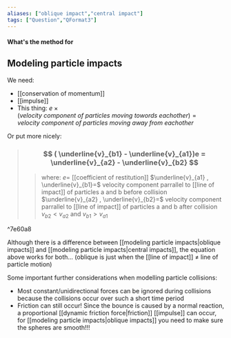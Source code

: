 ```yaml
---
aliases: ["oblique impact","central impact"]
tags: ["Question","QFormat3"]
---
```


#### What's the method for
## Modeling particle impacts

We need:
- [[conservation of momentum]]
- [[impulse]]
- This thing: $e\times(velocity\:component \:of\: particles\: moving\: towords \:eachother)=velocity\: component \:of\: particles\: moving \:away\: from\:eachother$

Or put more nicely:
> ### $$ ( \underline{v}_{b1} - \underline{v}_{a1})e = \underline{v}_{a2} - \underline{v}_{b2} $$ 
>> where:
>> $e=$ [[coefficient of restitution]]
>> $\underline{v}_{a1} , \underline{v}_{b1}=$ velocity component parrallel to [[line of impact]] of particles a and b before collision 
>> $\underline{v}_{a2} , \underline{v}_{b2}=$ velocity component parrallel to [[line of impact]] of particles a and b after collision
>> $v_{b2}<v_{a2}$ and $v_{b1}>v_{a1}$

^7e60a8

Although there is a difference between [[modeling particle impacts|oblique impacts]] and [[modeling particle impacts|central impacts]], the equation above works for both... (oblique is just when the [[line of impact]] $\neq$ line of particle motion)

Some important further considerations when modelling particle collisions:
- Most constant/unidirectional forces can be ignored during collisions because the collisions occur over such a short time period
- Friction can still occur! Since the bounce is caused by a normal reaction, a proportional [[dynamic friction force|friction]] [[impulse]] can occur, for [[modeling particle impacts|oblique impacts]] you need to make sure the spheres are smooth!!!
